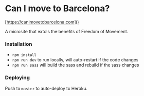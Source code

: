 # Can I move to Barcelona?

[https://canimovetobarcelona.com]()

A microsite that extols the benefits of Freedom of Movement.


### Installation

- `npm install`
- `npm run dev` to run locally, will auto-restart if the code changes
- `npm run sass` will build the sass and rebuild if the sass changes


### Deploying

Push to `master` to auto-deploy to Heroku.
